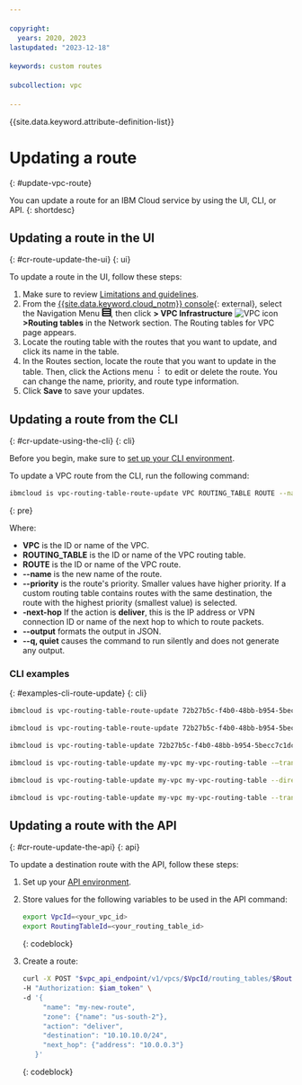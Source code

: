 ```yaml
---

copyright:
  years: 2020, 2023
lastupdated: "2023-12-18"

keywords: custom routes

subcollection: vpc

---
```


{{site.data.keyword.attribute-definition-list}}

# Updating a route
{: #update-vpc-route}

You can update a route for an IBM Cloud service by using the UI, CLI, or API.
{: shortdesc}

## Updating a route in the UI
{: #cr-route-update-the-ui}
{: ui}

To update a route in the UI, follow these steps:

1. Make sure to review [Limitations and guidelines](/docs/vpc?topic=vpc-about-custom-routes&interface=ui#limitations-custom-routes).
1. From the [{{site.data.keyword.cloud_notm}} console](/login){: external}, select the Navigation Menu ![Navigation Menu](/images/menu_icon.png), then click **> VPC Infrastructure** ![VPC icon](../../icons/vpc.svg) **>Routing tables** in the Network section. The Routing tables for VPC page appears.
1. Locate the routing table with the routes that you want to update, and click its name in the table.  
1. In the Routes section, locate the route that you want to update in the table. Then, click the Actions menu ![Actions menu](images/overflow.png) to edit or delete the route. You can change the name, priority, and route type information.
1. Click **Save** to save your updates.

## Updating a route from the CLI
{: #cr-update-using-the-cli}
{: cli}

Before you begin, make sure to [set up your CLI environment](/docs/vpc?topic=vpc-infrastructure-cli-plugin-vpc-reference).

To update a VPC route from the CLI, run the following command: 

```sh
ibmcloud is vpc-routing-table-route-update VPC ROUTING_TABLE ROUTE --name NEW_NAME [--priority PRIORITY] [--next-hop NEXT_HOP [--vpngw VPNGW]] [--output JSON] [-q, --quiet] 
```
{: pre}

Where:

* **VPC** is the ID or name of the VPC.
* **ROUTING_TABLE** is the ID or name of the VPC routing table.
* **ROUTE** is the ID or name of the VPC route.
* **--name** is the new name of the route.
* **--priority** is the route's priority. Smaller values have higher priority. If a custom routing table contains routes with the same destination, the route with the highest priority (smallest value) is selected.
* **-next-hop** If the action is **deliver**, this is the IP address or VPN connection ID or name of the next hop to which to route packets.
* **--output** formats the output in JSON.
* **--q, quiet** causes the command to run silently and does not generate any output.

### CLI examples
{: #examples-cli-route-update}
{: cli}

```sh
ibmcloud is vpc-routing-table-route-update 72b27b5c-f4b0-48bb-b954-5becc7c1dcb3 72b27b5c-f4b0-48bb-b954-5becc7c1d456 72b27b5c-f4b0-48bb-b954-5becc7c1d4ef --name my-vpc-route --priority 1
```

```sh
ibmcloud is vpc-routing-table-route-update 72b27b5c-f4b0-48bb-b954-5becc7c1dcb3 72b27b5c-f4b0-48bb-b954-5becc7c1d456 72b27b5c-f4b0-48bb-b954-5becc7c1d4ef --name my-vpc-route --next-hop 10.0.0.2
```

```sh
ibmcloud is vpc-routing-table-update 72b27b5c-f4b0-48bb-b954-5becc7c1dcb3 72b27b5c-f4b0-48bb-b954-5becc7d1d2d3 --direct-link-ingress true -—output JSON
```

```sh
ibmcloud is vpc-routing-table-update my-vpc my-vpc-routing-table -—transit-gateway-ingress true --output JSON
```

```sh
ibmcloud is vpc-routing-table-update my-vpc my-vpc-routing-table --direct-link-ingress true —transit-gateway-ingress true -—output JSON
```

```sh
ibmcloud is vpc-routing-table-update my-vpc my-vpc-routing-table --transit-gateway-ingress true --output JSON
```
 
## Updating a route with the API
{: #cr-route-update-the-api}
{: api}

To update a destination route with the API, follow these steps:

1. Set up your [API environment](/docs/vpc?topic=vpc-set-up-environment#api-prerequisites-setup).
2. Store values for the following variables to be used in the API command:

    ```sh
    export VpcId=<your_vpc_id>
    export RoutingTableId=<your_routing_table_id>
    ```
    {: codeblock}

3. Create a route:

   ```sh
   curl -X POST "$vpc_api_endpoint/v1/vpcs/$VpcId/routing_tables/$RoutingTableId/routes?version=$api_version&generation=2" \
   -H "Authorization: $iam_token" \
   -d '{
        "name": "my-new-route",
        "zone": {"name": "us-south-2"},
        "action": "deliver",
        "destination": "10.10.10.0/24",
        "next_hop": {"address": "10.0.0.3"}
      }'
   ```
   {: codeblock}

